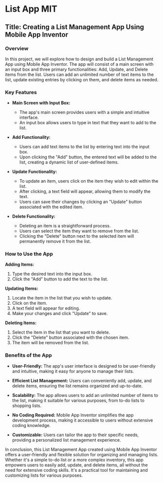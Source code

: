 # List App MIT

## Title: Creating a List Management App Using Mobile App Inventor

### Overview

In this project, we will explore how to design and build a List Management App using Mobile App Inventor. The app will consist of a main screen with an input box and three primary functionalities: Add, Update, and Delete items from the list. Users can add an unlimited number of text items to the list, update existing entries by clicking on them, and delete items as needed.

### Key Features

- **Main Screen with Input Box:**
  - The app's main screen provides users with a simple and intuitive interface.
  - An input box allows users to type in text that they want to add to the list.

- **Add Functionality:**
  - Users can add text items to the list by entering text into the input box.
  - Upon clicking the "Add" button, the entered text will be added to the list, creating a dynamic list of user-defined items.

- **Update Functionality:**
  - To update an item, users click on the item they wish to edit within the list.
  - After clicking, a text field will appear, allowing them to modify the text.
  - Users can save their changes by clicking an "Update" button associated with the edited item.

- **Delete Functionality:**
  - Deleting an item is a straightforward process.
  - Users can select the item they want to remove from the list.
  - Clicking the "Delete" button next to the selected item will permanently remove it from the list.

### How to Use the App

**Adding Items:**
1. Type the desired text into the input box.
2. Click the "Add" button to add the text to the list.

**Updating Items:**
1. Locate the item in the list that you wish to update.
2. Click on the item.
3. A text field will appear for editing.
4. Make your changes and click "Update" to save.

**Deleting Items:**
1. Select the item in the list that you want to delete.
2. Click the "Delete" button associated with the chosen item.
3. The item will be removed from the list.

### Benefits of the App

- **User-Friendly:** The app's user interface is designed to be user-friendly and intuitive, making it easy for anyone to manage their lists.

- **Efficient List Management:** Users can conveniently add, update, and delete items, ensuring the list remains organized and up-to-date.

- **Scalability:** The app allows users to add an unlimited number of items to the list, making it suitable for various purposes, from to-do lists to shopping lists.

- **No Coding Required:** Mobile App Inventor simplifies the app development process, making it accessible to users without extensive coding knowledge.

- **Customizable:** Users can tailor the app to their specific needs, providing a personalized list management experience.

In conclusion, this List Management App created using Mobile App Inventor offers a user-friendly and flexible solution for organizing and managing lists. Whether it's a simple to-do list or a more complex inventory, this app empowers users to easily add, update, and delete items, all without the need for extensive coding skills. It's a practical tool for maintaining and customizing lists for various purposes.
